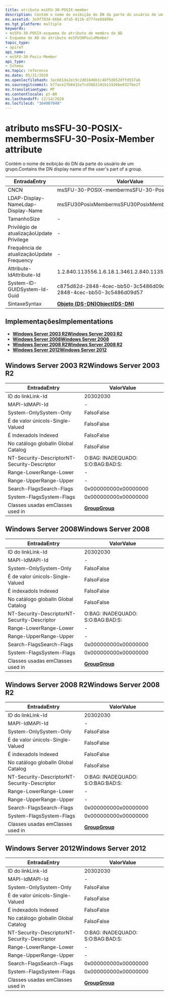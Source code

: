 ```yaml
---
title: atributo msSFU-30-POSIX-member
description: Contém o nome de exibição do DN da parte do usuário de um grupo.
ms.assetid: 3e9f703d-6666-4fa5-8116-d77fee0dd98e
ms.tgt_platform: multiple
keywords:
- msSFU-30-POSIX-esquema de atributo de membro do AD
- Esquema de AD do atributo msSFU30PosixMember
topic_type:
- apiref
api_name:
- msSFU-30-Posix-Member
api_type:
- Schema
ms.topic: reference
ms.date: 05/31/2018
ms.openlocfilehash: 3ac681da2ec5c2d81646b1c40f5db52dffd557a6
ms.sourcegitcommit: b77ace27b0432e7cd3863191b11926be032fbe2f
ms.translationtype: MT
ms.contentlocale: pt-BR
ms.lasthandoff: 12/14/2020
ms.locfileid: "104087048"
---
```

# <a name="mssfu-30-posix-member-attribute"></a><span data-ttu-id="f97ca-105">atributo msSFU-30-POSIX-member</span><span class="sxs-lookup"><span data-stu-id="f97ca-105">msSFU-30-Posix-Member attribute</span></span>

<span data-ttu-id="f97ca-106">Contém o nome de exibição do DN da parte do usuário de um grupo.</span><span class="sxs-lookup"><span data-stu-id="f97ca-106">Contains the DN display name of the user's part of a group.</span></span>



| <span data-ttu-id="f97ca-107">Entrada</span><span class="sxs-lookup"><span data-stu-id="f97ca-107">Entry</span></span> | <span data-ttu-id="f97ca-108">Valor</span><span class="sxs-lookup"><span data-stu-id="f97ca-108">Value</span></span> |
|-------------------|-----------------------------------------|
| <span data-ttu-id="f97ca-109">CN</span><span class="sxs-lookup"><span data-stu-id="f97ca-109">CN</span></span>                | <span data-ttu-id="f97ca-110">msSFU-30-POSIX-member</span><span class="sxs-lookup"><span data-stu-id="f97ca-110">msSFU-30-Posix-Member</span></span>                   |
| <span data-ttu-id="f97ca-111">LDAP-Display-Name</span><span class="sxs-lookup"><span data-stu-id="f97ca-111">Ldap-Display-Name</span></span> | <span data-ttu-id="f97ca-112">msSFU30PosixMember</span><span class="sxs-lookup"><span data-stu-id="f97ca-112">msSFU30PosixMember</span></span>                      |
| <span data-ttu-id="f97ca-113">Tamanho</span><span class="sxs-lookup"><span data-stu-id="f97ca-113">Size</span></span>              | \-                                      |
| <span data-ttu-id="f97ca-114">Privilégio de atualização</span><span class="sxs-lookup"><span data-stu-id="f97ca-114">Update Privilege</span></span>  | \-                                      |
| <span data-ttu-id="f97ca-115">Frequência de atualização</span><span class="sxs-lookup"><span data-stu-id="f97ca-115">Update Frequency</span></span>  | \-                                      |
| <span data-ttu-id="f97ca-116">Attribute-Id</span><span class="sxs-lookup"><span data-stu-id="f97ca-116">Attribute-Id</span></span>      | <span data-ttu-id="f97ca-117">1.2.840.113556.1.6.18.1.346</span><span class="sxs-lookup"><span data-stu-id="f97ca-117">1.2.840.113556.1.6.18.1.346</span></span>             |
| <span data-ttu-id="f97ca-118">System-ID-GUID</span><span class="sxs-lookup"><span data-stu-id="f97ca-118">System-Id-Guid</span></span>    | <span data-ttu-id="f97ca-119">c875d82d-2848-4cec-bb50-3c5486d09d57</span><span class="sxs-lookup"><span data-stu-id="f97ca-119">c875d82d-2848-4cec-bb50-3c5486d09d57</span></span>    |
| <span data-ttu-id="f97ca-120">Sintaxe</span><span class="sxs-lookup"><span data-stu-id="f97ca-120">Syntax</span></span>            | [<span data-ttu-id="f97ca-121">**Objeto (DS-DN)**</span><span class="sxs-lookup"><span data-stu-id="f97ca-121">**Object(DS-DN)**</span></span>](s-object-ds-dn.md) |



## <a name="implementations"></a><span data-ttu-id="f97ca-122">Implementações</span><span class="sxs-lookup"><span data-stu-id="f97ca-122">Implementations</span></span>

-   [<span data-ttu-id="f97ca-123">**Windows Server 2003 R2**</span><span class="sxs-lookup"><span data-stu-id="f97ca-123">**Windows Server 2003 R2**</span></span>](#windows-server-2003-r2)
-   [<span data-ttu-id="f97ca-124">**Windows Server 2008**</span><span class="sxs-lookup"><span data-stu-id="f97ca-124">**Windows Server 2008**</span></span>](#windows-server-2008)
-   [<span data-ttu-id="f97ca-125">**Windows Server 2008 R2**</span><span class="sxs-lookup"><span data-stu-id="f97ca-125">**Windows Server 2008 R2**</span></span>](#windows-server-2008-r2)
-   [<span data-ttu-id="f97ca-126">**Windows Server 2012**</span><span class="sxs-lookup"><span data-stu-id="f97ca-126">**Windows Server 2012**</span></span>](#windows-server-2012)

## <a name="windows-server-2003-r2"></a><span data-ttu-id="f97ca-127">Windows Server 2003 R2</span><span class="sxs-lookup"><span data-stu-id="f97ca-127">Windows Server 2003 R2</span></span>



| <span data-ttu-id="f97ca-128">Entrada</span><span class="sxs-lookup"><span data-stu-id="f97ca-128">Entry</span></span> | <span data-ttu-id="f97ca-129">Valor</span><span class="sxs-lookup"><span data-stu-id="f97ca-129">Value</span></span> |
|------------------------|-------------------------------------|
| <span data-ttu-id="f97ca-130">ID do link</span><span class="sxs-lookup"><span data-stu-id="f97ca-130">Link-Id</span></span>                | <span data-ttu-id="f97ca-131">2030</span><span class="sxs-lookup"><span data-stu-id="f97ca-131">2030</span></span>                                |
| <span data-ttu-id="f97ca-132">MAPI-Id</span><span class="sxs-lookup"><span data-stu-id="f97ca-132">MAPI-Id</span></span>                | \-                                  |
| <span data-ttu-id="f97ca-133">System-Only</span><span class="sxs-lookup"><span data-stu-id="f97ca-133">System-Only</span></span>            | <span data-ttu-id="f97ca-134">Falso</span><span class="sxs-lookup"><span data-stu-id="f97ca-134">False</span></span>                               |
| <span data-ttu-id="f97ca-135">É de valor único</span><span class="sxs-lookup"><span data-stu-id="f97ca-135">Is-Single-Valued</span></span>       | <span data-ttu-id="f97ca-136">Falso</span><span class="sxs-lookup"><span data-stu-id="f97ca-136">False</span></span>                               |
| <span data-ttu-id="f97ca-137">É indexado</span><span class="sxs-lookup"><span data-stu-id="f97ca-137">Is Indexed</span></span>             | <span data-ttu-id="f97ca-138">Falso</span><span class="sxs-lookup"><span data-stu-id="f97ca-138">False</span></span>                               |
| <span data-ttu-id="f97ca-139">No catálogo global</span><span class="sxs-lookup"><span data-stu-id="f97ca-139">In Global Catalog</span></span>      | <span data-ttu-id="f97ca-140">Falso</span><span class="sxs-lookup"><span data-stu-id="f97ca-140">False</span></span>                               |
| <span data-ttu-id="f97ca-141">NT-Security-Descriptor</span><span class="sxs-lookup"><span data-stu-id="f97ca-141">NT-Security-Descriptor</span></span> | <span data-ttu-id="f97ca-142">O:BAG: INADEQUADO: S:</span><span class="sxs-lookup"><span data-stu-id="f97ca-142">O:BAG:BAD:S:</span></span>                        |
| <span data-ttu-id="f97ca-143">Range-Lower</span><span class="sxs-lookup"><span data-stu-id="f97ca-143">Range-Lower</span></span>            | \-                                  |
| <span data-ttu-id="f97ca-144">Range-Upper</span><span class="sxs-lookup"><span data-stu-id="f97ca-144">Range-Upper</span></span>            | \-                                  |
| <span data-ttu-id="f97ca-145">Search-Flags</span><span class="sxs-lookup"><span data-stu-id="f97ca-145">Search-Flags</span></span>           | <span data-ttu-id="f97ca-146">0x00000000</span><span class="sxs-lookup"><span data-stu-id="f97ca-146">0x00000000</span></span>                          |
| <span data-ttu-id="f97ca-147">System-Flags</span><span class="sxs-lookup"><span data-stu-id="f97ca-147">System-Flags</span></span>           | <span data-ttu-id="f97ca-148">0x00000000</span><span class="sxs-lookup"><span data-stu-id="f97ca-148">0x00000000</span></span>                          |
| <span data-ttu-id="f97ca-149">Classes usadas em</span><span class="sxs-lookup"><span data-stu-id="f97ca-149">Classes used in</span></span>        | [<span data-ttu-id="f97ca-150">**Group**</span><span class="sxs-lookup"><span data-stu-id="f97ca-150">**Group**</span></span>](c-group.md)<br/> |



## <a name="windows-server-2008"></a><span data-ttu-id="f97ca-151">Windows Server 2008</span><span class="sxs-lookup"><span data-stu-id="f97ca-151">Windows Server 2008</span></span>



| <span data-ttu-id="f97ca-152">Entrada</span><span class="sxs-lookup"><span data-stu-id="f97ca-152">Entry</span></span> | <span data-ttu-id="f97ca-153">Valor</span><span class="sxs-lookup"><span data-stu-id="f97ca-153">Value</span></span> |
|------------------------|-------------------------------------|
| <span data-ttu-id="f97ca-154">ID do link</span><span class="sxs-lookup"><span data-stu-id="f97ca-154">Link-Id</span></span>                | <span data-ttu-id="f97ca-155">2030</span><span class="sxs-lookup"><span data-stu-id="f97ca-155">2030</span></span>                                |
| <span data-ttu-id="f97ca-156">MAPI-Id</span><span class="sxs-lookup"><span data-stu-id="f97ca-156">MAPI-Id</span></span>                | \-                                  |
| <span data-ttu-id="f97ca-157">System-Only</span><span class="sxs-lookup"><span data-stu-id="f97ca-157">System-Only</span></span>            | <span data-ttu-id="f97ca-158">Falso</span><span class="sxs-lookup"><span data-stu-id="f97ca-158">False</span></span>                               |
| <span data-ttu-id="f97ca-159">É de valor único</span><span class="sxs-lookup"><span data-stu-id="f97ca-159">Is-Single-Valued</span></span>       | <span data-ttu-id="f97ca-160">Falso</span><span class="sxs-lookup"><span data-stu-id="f97ca-160">False</span></span>                               |
| <span data-ttu-id="f97ca-161">É indexado</span><span class="sxs-lookup"><span data-stu-id="f97ca-161">Is Indexed</span></span>             | <span data-ttu-id="f97ca-162">Falso</span><span class="sxs-lookup"><span data-stu-id="f97ca-162">False</span></span>                               |
| <span data-ttu-id="f97ca-163">No catálogo global</span><span class="sxs-lookup"><span data-stu-id="f97ca-163">In Global Catalog</span></span>      | <span data-ttu-id="f97ca-164">Falso</span><span class="sxs-lookup"><span data-stu-id="f97ca-164">False</span></span>                               |
| <span data-ttu-id="f97ca-165">NT-Security-Descriptor</span><span class="sxs-lookup"><span data-stu-id="f97ca-165">NT-Security-Descriptor</span></span> | <span data-ttu-id="f97ca-166">O:BAG: INADEQUADO: S:</span><span class="sxs-lookup"><span data-stu-id="f97ca-166">O:BAG:BAD:S:</span></span>                        |
| <span data-ttu-id="f97ca-167">Range-Lower</span><span class="sxs-lookup"><span data-stu-id="f97ca-167">Range-Lower</span></span>            | \-                                  |
| <span data-ttu-id="f97ca-168">Range-Upper</span><span class="sxs-lookup"><span data-stu-id="f97ca-168">Range-Upper</span></span>            | \-                                  |
| <span data-ttu-id="f97ca-169">Search-Flags</span><span class="sxs-lookup"><span data-stu-id="f97ca-169">Search-Flags</span></span>           | <span data-ttu-id="f97ca-170">0x00000000</span><span class="sxs-lookup"><span data-stu-id="f97ca-170">0x00000000</span></span>                          |
| <span data-ttu-id="f97ca-171">System-Flags</span><span class="sxs-lookup"><span data-stu-id="f97ca-171">System-Flags</span></span>           | <span data-ttu-id="f97ca-172">0x00000000</span><span class="sxs-lookup"><span data-stu-id="f97ca-172">0x00000000</span></span>                          |
| <span data-ttu-id="f97ca-173">Classes usadas em</span><span class="sxs-lookup"><span data-stu-id="f97ca-173">Classes used in</span></span>        | [<span data-ttu-id="f97ca-174">**Group**</span><span class="sxs-lookup"><span data-stu-id="f97ca-174">**Group**</span></span>](c-group.md)<br/> |



## <a name="windows-server-2008-r2"></a><span data-ttu-id="f97ca-175">Windows Server 2008 R2</span><span class="sxs-lookup"><span data-stu-id="f97ca-175">Windows Server 2008 R2</span></span>



| <span data-ttu-id="f97ca-176">Entrada</span><span class="sxs-lookup"><span data-stu-id="f97ca-176">Entry</span></span> | <span data-ttu-id="f97ca-177">Valor</span><span class="sxs-lookup"><span data-stu-id="f97ca-177">Value</span></span> |
|------------------------|-------------------------------------|
| <span data-ttu-id="f97ca-178">ID do link</span><span class="sxs-lookup"><span data-stu-id="f97ca-178">Link-Id</span></span>                | <span data-ttu-id="f97ca-179">2030</span><span class="sxs-lookup"><span data-stu-id="f97ca-179">2030</span></span>                                |
| <span data-ttu-id="f97ca-180">MAPI-Id</span><span class="sxs-lookup"><span data-stu-id="f97ca-180">MAPI-Id</span></span>                | \-                                  |
| <span data-ttu-id="f97ca-181">System-Only</span><span class="sxs-lookup"><span data-stu-id="f97ca-181">System-Only</span></span>            | <span data-ttu-id="f97ca-182">Falso</span><span class="sxs-lookup"><span data-stu-id="f97ca-182">False</span></span>                               |
| <span data-ttu-id="f97ca-183">É de valor único</span><span class="sxs-lookup"><span data-stu-id="f97ca-183">Is-Single-Valued</span></span>       | <span data-ttu-id="f97ca-184">Falso</span><span class="sxs-lookup"><span data-stu-id="f97ca-184">False</span></span>                               |
| <span data-ttu-id="f97ca-185">É indexado</span><span class="sxs-lookup"><span data-stu-id="f97ca-185">Is Indexed</span></span>             | <span data-ttu-id="f97ca-186">Falso</span><span class="sxs-lookup"><span data-stu-id="f97ca-186">False</span></span>                               |
| <span data-ttu-id="f97ca-187">No catálogo global</span><span class="sxs-lookup"><span data-stu-id="f97ca-187">In Global Catalog</span></span>      | <span data-ttu-id="f97ca-188">Falso</span><span class="sxs-lookup"><span data-stu-id="f97ca-188">False</span></span>                               |
| <span data-ttu-id="f97ca-189">NT-Security-Descriptor</span><span class="sxs-lookup"><span data-stu-id="f97ca-189">NT-Security-Descriptor</span></span> | <span data-ttu-id="f97ca-190">O:BAG: INADEQUADO: S:</span><span class="sxs-lookup"><span data-stu-id="f97ca-190">O:BAG:BAD:S:</span></span>                        |
| <span data-ttu-id="f97ca-191">Range-Lower</span><span class="sxs-lookup"><span data-stu-id="f97ca-191">Range-Lower</span></span>            | \-                                  |
| <span data-ttu-id="f97ca-192">Range-Upper</span><span class="sxs-lookup"><span data-stu-id="f97ca-192">Range-Upper</span></span>            | \-                                  |
| <span data-ttu-id="f97ca-193">Search-Flags</span><span class="sxs-lookup"><span data-stu-id="f97ca-193">Search-Flags</span></span>           | <span data-ttu-id="f97ca-194">0x00000000</span><span class="sxs-lookup"><span data-stu-id="f97ca-194">0x00000000</span></span>                          |
| <span data-ttu-id="f97ca-195">System-Flags</span><span class="sxs-lookup"><span data-stu-id="f97ca-195">System-Flags</span></span>           | <span data-ttu-id="f97ca-196">0x00000000</span><span class="sxs-lookup"><span data-stu-id="f97ca-196">0x00000000</span></span>                          |
| <span data-ttu-id="f97ca-197">Classes usadas em</span><span class="sxs-lookup"><span data-stu-id="f97ca-197">Classes used in</span></span>        | [<span data-ttu-id="f97ca-198">**Group**</span><span class="sxs-lookup"><span data-stu-id="f97ca-198">**Group**</span></span>](c-group.md)<br/> |



## <a name="windows-server-2012"></a><span data-ttu-id="f97ca-199">Windows Server 2012</span><span class="sxs-lookup"><span data-stu-id="f97ca-199">Windows Server 2012</span></span>



| <span data-ttu-id="f97ca-200">Entrada</span><span class="sxs-lookup"><span data-stu-id="f97ca-200">Entry</span></span> | <span data-ttu-id="f97ca-201">Valor</span><span class="sxs-lookup"><span data-stu-id="f97ca-201">Value</span></span> |
|------------------------|-------------------------------------|
| <span data-ttu-id="f97ca-202">ID do link</span><span class="sxs-lookup"><span data-stu-id="f97ca-202">Link-Id</span></span>                | <span data-ttu-id="f97ca-203">2030</span><span class="sxs-lookup"><span data-stu-id="f97ca-203">2030</span></span>                                |
| <span data-ttu-id="f97ca-204">MAPI-Id</span><span class="sxs-lookup"><span data-stu-id="f97ca-204">MAPI-Id</span></span>                | \-                                  |
| <span data-ttu-id="f97ca-205">System-Only</span><span class="sxs-lookup"><span data-stu-id="f97ca-205">System-Only</span></span>            | <span data-ttu-id="f97ca-206">Falso</span><span class="sxs-lookup"><span data-stu-id="f97ca-206">False</span></span>                               |
| <span data-ttu-id="f97ca-207">É de valor único</span><span class="sxs-lookup"><span data-stu-id="f97ca-207">Is-Single-Valued</span></span>       | <span data-ttu-id="f97ca-208">Falso</span><span class="sxs-lookup"><span data-stu-id="f97ca-208">False</span></span>                               |
| <span data-ttu-id="f97ca-209">É indexado</span><span class="sxs-lookup"><span data-stu-id="f97ca-209">Is Indexed</span></span>             | <span data-ttu-id="f97ca-210">Falso</span><span class="sxs-lookup"><span data-stu-id="f97ca-210">False</span></span>                               |
| <span data-ttu-id="f97ca-211">No catálogo global</span><span class="sxs-lookup"><span data-stu-id="f97ca-211">In Global Catalog</span></span>      | <span data-ttu-id="f97ca-212">Falso</span><span class="sxs-lookup"><span data-stu-id="f97ca-212">False</span></span>                               |
| <span data-ttu-id="f97ca-213">NT-Security-Descriptor</span><span class="sxs-lookup"><span data-stu-id="f97ca-213">NT-Security-Descriptor</span></span> | <span data-ttu-id="f97ca-214">O:BAG: INADEQUADO: S:</span><span class="sxs-lookup"><span data-stu-id="f97ca-214">O:BAG:BAD:S:</span></span>                        |
| <span data-ttu-id="f97ca-215">Range-Lower</span><span class="sxs-lookup"><span data-stu-id="f97ca-215">Range-Lower</span></span>            | \-                                  |
| <span data-ttu-id="f97ca-216">Range-Upper</span><span class="sxs-lookup"><span data-stu-id="f97ca-216">Range-Upper</span></span>            | \-                                  |
| <span data-ttu-id="f97ca-217">Search-Flags</span><span class="sxs-lookup"><span data-stu-id="f97ca-217">Search-Flags</span></span>           | <span data-ttu-id="f97ca-218">0x00000000</span><span class="sxs-lookup"><span data-stu-id="f97ca-218">0x00000000</span></span>                          |
| <span data-ttu-id="f97ca-219">System-Flags</span><span class="sxs-lookup"><span data-stu-id="f97ca-219">System-Flags</span></span>           | <span data-ttu-id="f97ca-220">0x00000000</span><span class="sxs-lookup"><span data-stu-id="f97ca-220">0x00000000</span></span>                          |
| <span data-ttu-id="f97ca-221">Classes usadas em</span><span class="sxs-lookup"><span data-stu-id="f97ca-221">Classes used in</span></span>        | [<span data-ttu-id="f97ca-222">**Group**</span><span class="sxs-lookup"><span data-stu-id="f97ca-222">**Group**</span></span>](c-group.md)<br/> |



 

 





